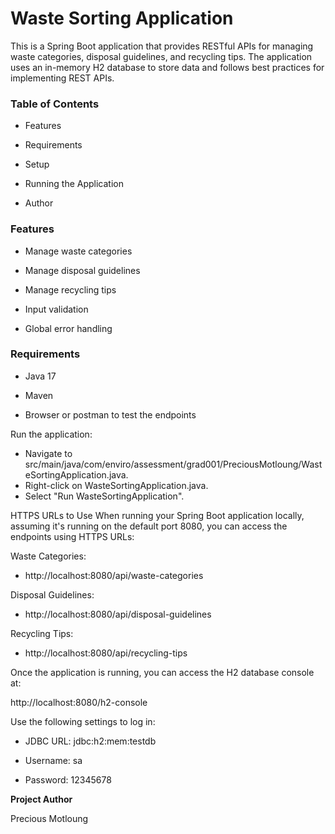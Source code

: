 #  Waste Sorting Application

This is a Spring Boot application that provides RESTful APIs for managing waste categories, disposal guidelines, 
and recycling tips. The application uses an in-memory H2 database to store data and follows best practices for 
implementing REST APIs.

### **Table of Contents**

* Features
* Requirements
* Setup
* Running the Application

* Author

### Features

* Manage waste categories

* Manage disposal guidelines

* Manage recycling tips

* Input validation

* Global error handling

### **Requirements**

* Java 17

* Maven
* Browser or postman to test the endpoints

Run the application:
* Navigate to src/main/java/com/enviro/assessment/grad001/PreciousMotloung/WasteSortingApplication.java.
* Right-click on WasteSortingApplication.java.
* Select "Run WasteSortingApplication".

HTTPS URLs to Use
When running your Spring Boot application locally, assuming it's running on the default port 8080, you can access the endpoints using HTTPS URLs:

Waste Categories:

* http://localhost:8080/api/waste-categories

Disposal Guidelines:
* http://localhost:8080/api/disposal-guidelines

Recycling Tips:

* http://localhost:8080/api/recycling-tips

Once the application is running, you can access the H2 database console at:

http://localhost:8080/h2-console

Use the following settings to log in:

* JDBC URL: jdbc:h2:mem:testdb

* Username: sa

* Password: 12345678

**Project Author** 

Precious Motloung